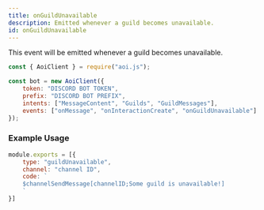 ```yaml
---
title: onGuildUnavailable
description: Emitted whenever a guild becomes unavailable.
id: onGuildUnavailable
---
```


This event will be emitted whenever a guild becomes unavailable.

```javascript
const { AoiClient } = require("aoi.js");

const bot = new AoiClient({
    token: "DISCORD BOT TOKEN",
    prefix: "DISCORD BOT PREFIX",
    intents: ["MessageContent", "Guilds", "GuildMessages"],
    events: ["onMessage", "onInteractionCreate", "onGuildUnavailable"]
});
```

### Example Usage

```javascript
module.exports = [{
    type: "guildUnavailable",
    channel: "channel ID",
    code: `
    $channelSendMessage[channelID;Some guild is unavailable!]
    `
}]
```